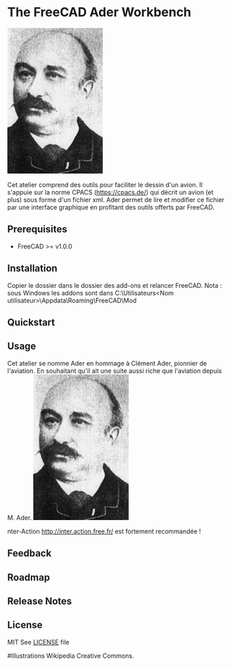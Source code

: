 # The FreeCAD Ader Workbench

![Clément Ader](doc/resources/clement_ader_1891.jpg)

Cet atelier comprend des outils pour faciliter le dessin d'un avion.
Il s'appuie sur la norme CPACS (https://cpacs.de/) qui décrit un avion (et plus) sous forme d'un fichier xml.
Ader permet de lire et modifier ce fichier par une interface graphique en profitant des outils offerts par FreeCAD.


## Prerequisites
* FreeCAD >= v1.0.0


## Installation
Copier le dossier dans le dossier des add-ons et relancer FreeCAD.
Nota : sous Windows les addons sont dans C:\Utilisateurs\<Nom utilisateur>\Appdata\Roaming\FreeCAD\Mod


## Quickstart


## Usage

Cet atelier se nomme Ader en hommage à Clément Ader, pionnier de l'aviation. En souhaitant qu'il ait une suite aussi riche que l'aviation depuis M. Ader.
![Ader-Clement](doc/resources/clement_ader_1891.jpg)

nter-Action http://inter.action.free.fr/ est fortement recommandée !

## Feedback


## Roadmap



## Release Notes


## License
MIT
See [LICENSE](LICENSE) file

#Illustrations 
Wikipedia Creative Commons.

